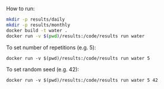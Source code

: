 How to run:
 
```bash
mkdir -p results/daily
mkdir -p results/monthly
docker build -t water .
docker run -v $(pwd)/results:/code/results run water
```

To set number of repetitions (e.g. 5):

```
docker run -v $(pwd)/results:/code/results run water 5
```

To set random seed (e.g. 42):

```
docker run -v $(pwd)/results:/code/results run water 5 42
```
